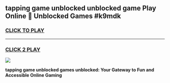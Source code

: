 
## tapping game unblocked unblocked game Play Online 👋 Unblocked Games #k9mdk
<h3>
<a href="https://premium.freeplayer.one?title=tapping_game_unblocked&ref=21F">CLICK TO PLAY</a></h3>
<hr>

<h3>
<a href="https://premium.freeplayer.one?title=tapping_game_unblocked&ref=21F">CLICK 2 PLAY</a>
  
</h3>

<a href="https://premium.freeplayer.one?title=tapping_game_unblocked&ref=21F/"><img src="https://clearcache.store/games.png"></a>


**tapping game unblocked games unblocked: Your Gateway to Fun and Accessible Online Gaming**
